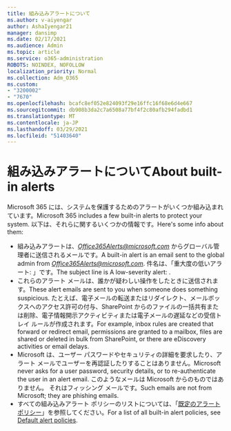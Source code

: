 ```yaml
---
title: 組み込みアラートについて
ms.author: v-aiyengar
author: AshaIyengar21
manager: dansimp
ms.date: 02/17/2021
ms.audience: Admin
ms.topic: article
ms.service: o365-administration
ROBOTS: NOINDEX, NOFOLLOW
localization_priority: Normal
ms.collection: Adm_O365
ms.custom:
- "3200002"
- "7670"
ms.openlocfilehash: bcafc8ef052e824093f29e16ffc16f68e6d4e667
ms.sourcegitcommit: db908b3da2c7a6508a77bf4f2c80afb294fadbd1
ms.translationtype: MT
ms.contentlocale: ja-JP
ms.lasthandoff: 03/29/2021
ms.locfileid: "51403640"
---
```

# <a name="about-built-in-alerts"></a><span data-ttu-id="2109e-102">組み込みアラートについて</span><span class="sxs-lookup"><span data-stu-id="2109e-102">About built-in alerts</span></span>

<span data-ttu-id="2109e-103">Microsoft 365 には、システムを保護するためのアラートがいくつか組み込まれています。</span><span class="sxs-lookup"><span data-stu-id="2109e-103">Microsoft 365 includes a few built-in alerts to protect your system.</span></span> <span data-ttu-id="2109e-104">以下は、それらに関するいくつかの情報です。</span><span class="sxs-lookup"><span data-stu-id="2109e-104">Here's some info about them:</span></span>

- <span data-ttu-id="2109e-105">組み込みアラートは、*Office365Alerts@microsoft.com* からグローバル管理者に送信されるメールです。</span><span class="sxs-lookup"><span data-stu-id="2109e-105">A built-in alert is an email sent to the global admin from *Office365Alerts@microsoft.com*.</span></span> <span data-ttu-id="2109e-106">件名は、「重大度の低いアラート: <name of alert policy>」です。</span><span class="sxs-lookup"><span data-stu-id="2109e-106">The subject line is A low-severity alert: <name of alert policy>.</span></span>
- <span data-ttu-id="2109e-107">これらのアラート メールは、誰かが疑わしい操作をしたときに送信されます。</span><span class="sxs-lookup"><span data-stu-id="2109e-107">These alert emails are sent to you when someone does something suspicious.</span></span> <span data-ttu-id="2109e-108">たとえば、電子メールの転送またはリダイレクト、メールボックスへのアクセス許可の付与、SharePoint からのファイルの一括共有または削除、電子情報開示アクティビティまたは電子メールの遅延などの受信トレイ ルールが作成されます。</span><span class="sxs-lookup"><span data-stu-id="2109e-108">For example, inbox rules are created that forward or redirect email, permissions are granted to a mailbox, files are shared or deleted in bulk from SharePoint, or there are eDiscovery activities or email delays.</span></span>
- <span data-ttu-id="2109e-109">Microsoft は、ユーザー パスワードやセキュリティの詳細を要求したり、アラート メールでユーザーを再認証したりすることはありません。</span><span class="sxs-lookup"><span data-stu-id="2109e-109">Microsoft never asks for a user password, security details, or to re-authenticate the user in an alert email.</span></span> <span data-ttu-id="2109e-110">このようなメールは Microsoft からのものではありません。 それはフィッシング メールです。</span><span class="sxs-lookup"><span data-stu-id="2109e-110">Such emails are not from Microsoft; they are phishing emails.</span></span>
- <span data-ttu-id="2109e-111">すべての組み込みアラート ポリシーのリストについては、「[既定のアラート ポリシー](https://go.microsoft.com/fwlink/?linkid=2103170)」を参照してください。</span><span class="sxs-lookup"><span data-stu-id="2109e-111">For a list of all built-in alert policies, see [Default alert policies](https://go.microsoft.com/fwlink/?linkid=2103170).</span></span>